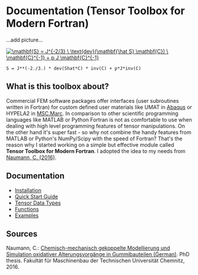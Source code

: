 # Documentation (Tensor Toolbox for Modern Fortran)

...add picture...

<a href="https://www.codecogs.com/eqnedit.php?latex=\mathbf{S}&space;=&space;J^{-2/3}&space;\&space;\text{dev}(\mathbf{\hat&space;S}&space;\mathbf{C})&space;\&space;\mathbf{C}^{-1}&space;&plus;&space;p&space;J&space;\mathbf{C}^{-1}" target="_blank"><img src="https://latex.codecogs.com/gif.latex?\mathbf{S}&space;=&space;J^{-2/3}&space;\&space;\text{dev}(\mathbf{\hat&space;S}&space;\mathbf{C})&space;\&space;\mathbf{C}^{-1}&space;&plus;&space;p&space;J&space;\mathbf{C}^{-1}" title="\mathbf{S} = J^{-2/3} \ \text{dev}(\mathbf{\hat S} \mathbf{C}) \ \mathbf{C}^{-1} + p J \mathbf{C}^{-1}" /></a>

```
S = J**(-2./3.) * dev(Shat*C) * inv(C) + p*J*inv(C)
```

## What is this toolbox about?

Commercial FEM software packages offer interfaces (user subroutines written in Fortran) for custom defined user materials like UMAT in [Abaqus](https://www.3ds.com/products-services/simulia/products/abaqus/) or HYPELA2 in [MSC.Marc](http://www.mscsoftware.com/product/marc). In comparison to other scientific programming languages like MATLAB or Python Fortran is not as comfortable to use when dealing with high level programming features of tensor manipulations. On the other hand it's super fast - so why not combine the handy features from MATLAB or Python's NumPy/Scipy with the speed of Fortran? That's the reason why I started working on a simple but effective module called **Tensor Toolbox for Modern Fortran**. I adopted the idea to my needs from [Naumann, C. (2016)](http://nbn-resolving.de/urn:nbn:de:bsz:ch1-qucosa-222075).

## Documentation
- [Installation](Installation)
- [Quick Start Guide](QuickStartGuide)
- [Tensor Data Types](Tensor-Data-Types)
- [Functions](functions.md)
- [Examples](Examples)

## Sources
Naumann, C.: [Chemisch-mechanisch gekoppelte Modellierung und Simulation oxidativer Alterungsvorgänge in Gummibauteilen (German)](http://nbn-resolving.de/urn:nbn:de:bsz:ch1-qucosa-222075). PhD thesis. Fakultät für Maschinenbau der Technischen Universität Chemnitz, 2016.

